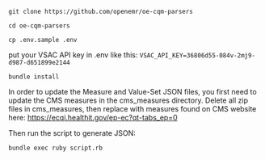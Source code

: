 `git clone https://github.com/openemr/oe-cqm-parsers`

`cd oe-cqm-parsers`

`cp .env.sample .env`

put your VSAC API key in .env like this:
`VSAC_API_KEY=36806d55-084v-2mj9-d987-d651899e2144`

`bundle install`

In order to update the Measure and Value-Set JSON files, you first 
need to update the CMS measures in the cms_measures directory.
Delete all zip files in cms_measures, then replace with measures found on CMS website here:
https://ecqi.healthit.gov/ep-ec?qt-tabs_ep=0

Then run the script to generate JSON:

`bundle exec ruby script.rb`